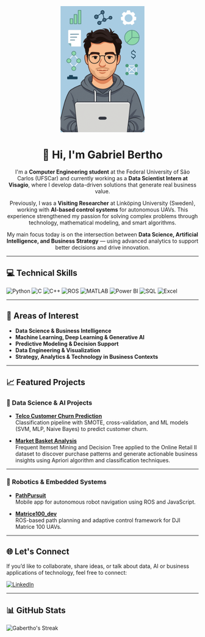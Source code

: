 <p align="center">
  <img src="/imgs/me.png" width="220px" alt="Gabriel Cartoon">
</p>

<h1 align="center">👋 Hi, I'm Gabriel Bertho</h1>

<p align="center">
I'm a <strong>Computer Engineering student</strong> at the Federal University of São Carlos (UFSCar) and currently working as a <strong>Data Scientist Intern at Visagio</strong>, where I develop data-driven solutions that generate real business value.  
</p>

<p align="center">
Previously, I was a <strong>Visiting Researcher</strong> at Linköping University (Sweden), working with <strong>AI-based control systems</strong> for autonomous UAVs. This experience strengthened my passion for solving complex problems through technology, mathematical modeling, and smart algorithms.  
</p>

<p align="center">
My main focus today is on the intersection between <strong>Data Science, Artificial Intelligence, and Business Strategy</strong> — using advanced analytics to support better decisions and drive innovation.
</p>

---

## 💻 Technical Skills

<div align="left">
  <img src="https://upload.wikimedia.org/wikipedia/commons/c/c3/Python-logo-notext.svg" width="40" title="Python"/>
  <img src="https://upload.wikimedia.org/wikipedia/commons/1/19/C_Logo.png" width="40" title="C"/>
  <img src="https://upload.wikimedia.org/wikipedia/commons/1/18/ISO_C%2B%2B_Logo.svg" width="40" title="C++"/>
  <img src="https://upload.wikimedia.org/wikipedia/commons/1/15/Robot_Operating_System_logo.svg" width="40" title="ROS"/>
  <img src="https://upload.wikimedia.org/wikipedia/commons/2/21/Matlab_Logo.png" width="40" title="MATLAB"/>
  <img src="https://upload.wikimedia.org/wikipedia/en/2/20/Power_BI_logo.svg" width="40" title="Power BI"/>
  <img src="https://upload.wikimedia.org/wikipedia/commons/8/87/Sql_data_base_with_logo.png" width="40" title="SQL"/>
  <img src="https://upload.wikimedia.org/wikipedia/commons/thumb/7/73/Microsoft_Excel_2013-2019_logo.svg/587px-Microsoft_Excel_2013-2019_logo.svg.png" width="40" title="Excel"/>
</div>

---

## 🚀 Areas of Interest

- **Data Science & Business Intelligence**
- **Machine Learning, Deep Learning & Generative AI**
- **Predictive Modeling & Decision Support**
- **Data Engineering & Visualization**
- **Strategy, Analytics & Technology in Business Contexts**

---

## 📈 Featured Projects

### 🧠 Data Science & AI Projects

- [**Telco Customer Churn Prediction**](https://github.com/Gabertho/telco-customer-churn)  
  Classification pipeline with SMOTE, cross-validation, and ML models (SVM, MLP, Naive Bayes) to predict customer churn.  

- [**Market Basket Analysis**](https://github.com/Gabertho/market-basket-analysis)  
  Frequent Itemset Mining and Decision Tree applied to the Online Retail II dataset to discover purchase patterns and generate actionable business insights using Apriori algorithm and classification techniques.  

---

### 🤖 Robotics & Embedded Systems

- [**PathPursuit**](https://github.com/Gabertho/PathPursuit)  
  Mobile app for autonomous robot navigation using ROS and JavaScript.  

- [**Matrice100_dev**](https://github.com/Gabertho/Matrice100_dev)  
  ROS-based path planning and adaptive control framework for DJI Matrice 100 UAVs.  

---

## 🌐 Let's Connect

If you’d like to collaborate, share ideas, or talk about data, AI or business applications of technology, feel free to connect:

[![LinkedIn](https://img.shields.io/badge/-LinkedIn-0e76a8?style=flat-square&logo=linkedin&logoColor=white)](https://br.linkedin.com/in/gabriel-bertho-3671241a6)

---

## 📊 GitHub Stats

![Gabertho's Streak](https://github-readme-streak-stats.herokuapp.com/?user=Gabertho&theme=dracula&hide_border=true)
